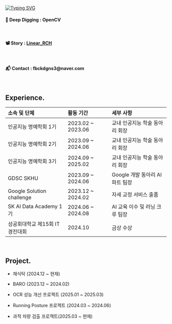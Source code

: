 <a href="https://git.io/typing-svg"><img src="https://readme-typing-svg.herokuapp.com?font=Jua&size=24&pause=1000&color=FF5722&width=455&height=55&lines=%EB%8D%94+%EC%A7%91%EC%9A%94%ED%95%98%EA%B2%8C%2C+%EB%8D%94+%EB%82%AE%EC%9D%80+%EB%B0%A9%ED%96%A5%EC%9C%BC%EB%A1%9C" alt="Typing SVG" /></a>

<h4><strong>🔨 Deep Digging : OpenCV </strong></h4>

</br>

<h4><strong>📽 Story : <a href="https://velog.io/@fbckdgns3">Linear_RCH</a></strong></h4>

</br>

<h4><strong>📬 Contact : </strong><span>fbckdgns3@naver.com</span></h4>

</br>

## Experience.

|소속 및 단체|활동 기간|세부 사항|
|:---|:---|:---|
|인공지능 명예학회 1기|2023.02 ~ 2023.06|교내 인공지능 학술 동아리 회장|
|인공지능 명예학회 2기|2023.09 ~ 2024.06|교내 인공지능 학술 동아리 회장|
|인공지능 명예학회 3기|2024.09 ~ 2025.02|교내 인공지능 학술 동아리 회장|
|GDSC SKHU|2023.09 ~ 2024.06|Google 개발 동아리 AI 파트 팀장|
|Google Solution challenge|2023.12 ~ 2024.02|자세 교정 서비스 출품|
|SK AI Data Academy 1기|2024.06 ~ 2024.08|AI 교육 이수 및 러닝 크루 팀장|
|성공회대학교 제15회 IT 경진대회|2024.10|금상 수상|

</br>

## Project.

- 채식탁 (2024.12 ~ 현재)

- BARO (2023.12 ~ 2024.02)

- OCR 성능 개선 프로젝트 (2025.01 ~ 2025.03)

- Running Posture 프로젝트 (2024.03 ~ 2024.06)

- 과적 차량 검출 프로젝트(2025.03 ~ 현재)
